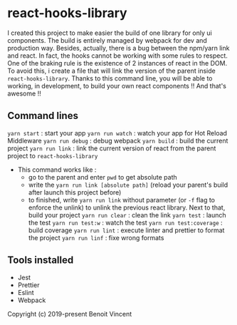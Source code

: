 # react-hooks-library

I created this project to make easier the build of one library for only ui components.
The build is entirely managed by webpack for dev and production way.
Besides, actually, there is a bug between the npm/yarn link and react. In fact, the hooks cannot be working with some rules to respect. One of the braking rule is the existence of 2 instances of react in the DOM. To avoid this, i create a file that will link the version of the parent inside `react-hooks-library`.
Thanks to this command line, you will be able to working, in development, to build your own react components !! And that's awesome !!

## Command lines

`yarn start` : start your app
`yarn run watch` : watch your app for Hot Reload Middleware
`yarn run debug` : debug webpack
`yarn build` : build the current project
`yarn run link` : link the current version of react from the parent project to `react-hooks-library`
  - This command works like :
    - go to the parent and enter `pwd` to get absolute path
    - write the `yarn run link [absolute path]`
    (reload your parent's build after launch this project before)
    - to finished, write `yarn run link` without parameter (or `-f` flag to enforce the unlink) to unlink the previous react library. Next to that, build your project
`yarn run clear` : clean the link
`yarn test` : launch the test
`yarn run test:w` : watch the test
`yarn run test:coverage` : build coverage
`yarn run lint` : execute linter and prettier to format the project
`yarn run linf` : fixe wrong formats

## Tools installed

- Jest
- Prettier
- Eslint
- Webpack


Copyright (c) 2019-present Benoit Vincent
